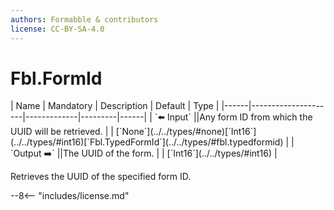 ```yaml
---
authors: Formabble & contributors
license: CC-BY-SA-4.0
---
```



# Fbl.FormId

<div class="sh-parameters" markdown="1">
| Name | Mandatory | Description | Default | Type |
|------|---------------------|-------------|---------|------|
| `⬅️ Input` ||Any form ID from which the UUID will be retrieved. | | [`None`](../../types/#none)[`Int16`](../../types/#int16)[`Fbl.TypedFormId`](../../types/#fbl.typedformid) |
| `Output ➡️` ||The UUID of the form. | | [`Int16`](../../types/#int16) |

</div>

Retrieves the UUID of the specified form ID.

--8<-- "includes/license.md"

